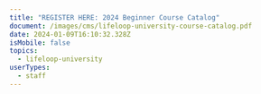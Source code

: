 ```yaml
---
title: "REGISTER HERE: 2024 Beginner Course Catalog"
document: /images/cms/lifeloop-university-course-catalog.pdf
date: 2024-01-09T16:10:32.328Z
isMobile: false
topics:
  - lifeloop-university
userTypes:
  - staff
---
```

